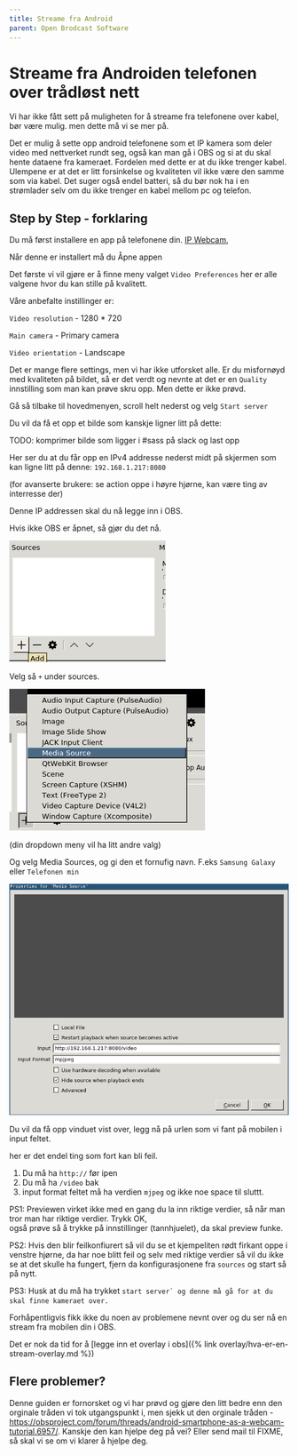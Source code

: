 ```yaml
---
title: Streame fra Android
parent: Open Brodcast Software
---
```


# Streame fra Androiden telefonen over trådløst nett

Vi har ikke fått sett på muligheten for å streame fra telefonene over kabel, bør være mulig. men dette må vi se mer på.

Det er mulig å sette opp android telefonene som et IP kamera som deler video med nettverket rundt seg, også kan man gå i OBS og si at du skal hente dataene fra kameraet. Fordelen med dette er at du ikke trenger kabel. Ulempene er at det er litt forsinkelse og kvaliteten vil ikke være den samme som via kabel. Det suger også endel batteri, så du bør nok ha i en strømlader selv om du ikke trenger en kabel mellom pc og telefon.

## Step by Step - forklaring

Du må først installere en app på telefonene din. [IP Webcam](https://play.google.com/store/apps/details?id=com.pas.webcam&hl=en),

Når denne er installert må du Åpne appen

Det første vi vil gjøre er å finne meny valget `Video Preferences` her er alle valgene hvor du kan stille på kvalitett.

Våre anbefalte instillinger er:

`Video resolution` - 1280 \* 720

`Main camera` - Primary camera

`Video orientation` - Landscape

Det er mange flere settings, men vi har ikke utforsket alle. Er du misfornøyd med kvaliteten på bildet, så er det verdt og nevnte at det er en `Quality` innstilling som man kan prøve skru opp. Men dette er ikke prøvd.

Gå så tilbake til hovedmenyen, scroll helt nederst og velg `Start server`

Du vil da få et opp et bilde som kanskje ligner litt på dette:

TODO: komprimer bilde som ligger i \#sass på slack og last opp

Her ser du at du får opp en IPv4 addresse nederst midt på skjermen som kan ligne litt på denne: `192.168.1.217:8080`

\(for avanserte brukere: se action oppe i høyre hjørne, kan være ting av interresse der\)

Denne IP addressen skal du nå legge inn i OBS.

Hvis ikke OBS er åpnet, så gjør du det nå.

![](./images/sources-obs.png)

Velg så `+` under sources.

![](./images/media-source.png)

\(din dropdown meny vil ha litt andre valg\)

Og velg Media Sources, og gi den et fornufig navn. F.eks `Samsung Galaxy` eller  `Telefonen min`

![](./images/medie-source-url-from-phone.png)

Du vil da få opp vinduet vist over, legg nå på urlen som vi fant på mobilen i input feltet.

her er det endel ting som fort kan bli feil.

1. Du må ha `http://` før ipen
2. Du må ha `/video` bak
3. input format feltet må ha verdien `mjpeg` og ikke noe space til sluttt.

PS1: Previewen virket ikke med en gang du la inn riktige verdier, så når man tror man har riktige verdier. Trykk OK,  
også prøve så å trykke på innstillinger \(tannhjuelet\), da skal preview funke.

PS2: Hvis den blir feilkonfiurert så vil du se et kjempeliten rødt firkant oppe i venstre hjørne, da har noe blitt feil og selv med riktige verdier så vil du ikke se at det skulle ha fungert, fjern da konfigurasjonene fra `sources` og start så på nytt.

PS3: Husk at du må ha trykket ``start server` og denne må gå for at du skal finne kameraet over.``

Forhåpentligvis fikk ikke du noen av problemene nevnt over og du ser nå en stream fra mobilen din i OBS.

Det er nok da tid for å [legge inn et overlay i obs]({% link overlay/hva-er-en-stream-overlay.md %})

## Flere problemer?

Denne guiden er fornorsket og vi har prøvd og gjøre den litt bedre enn den orginale tråden vi tok utgangspunkt i,
men sjekk ut den orginale tråden - <https://obsproject.com/forum/threads/android-smartphone-as-a-webcam-tutorial.6957/>. 
Kanskje den kan hjelpe deg på vei? Eller send mail til FIXME, så skal vi se om vi klarer å hjelpe deg.

